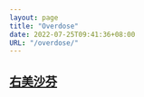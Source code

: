 ```yaml
---
layout: page
title: "Overdose"
date: 2022-07-25T09:41:36+08:00
URL: "/overdose/"
---
```


## [右美沙芬](/overdose/dextromethorphan/)